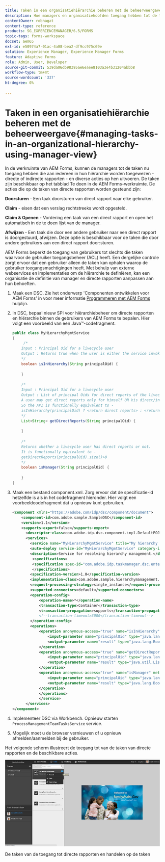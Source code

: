```yaml
---
title: Taken in een organisatiehiërarchie beheren met de beheerweergave
description: Hoe managers en organisatiehoofden toegang hebben tot de taken van hun directe en indirecte rapporten en deze kunnen bewerken op het tabblad Te doen in de AEM Forms-werkruimte.
contentOwner: robhagat
content-type: reference
products: SG_EXPERIENCEMANAGER/6.5/FORMS
topic-tags: forms-workspace
docset: aem65
exl-id: e50974a7-01ac-4a08-bea2-df9cc975c69e
solution: Experience Manager, Experience Manager Forms
feature: Adaptive Forms
role: Admin, User, Developer
source-git-commit: 539da06db98395ae6eaee8103a3e4b31204abbb8
workflow-type: tm+mt
source-wordcount: '337'
ht-degree: 0%

---
```


# Taken in een organisatiehiërarchie beheren met de beheerweergave{#managing-tasks-in-an-organizational-hierarchy-using-manager-view}

In de werkruimte van AEM Forms, kunnen de managers tot de taken nu toegang hebben die aan iedereen in hun hiërarchie worden toegewezen - directe of indirecte rapporten - en diverse acties op hen uitvoeren. De taken zijn beschikbaar op het tabblad Te doen in de AEM Forms-werkruimte. De acties die op de taken van directe rapporten worden gesteund zijn:

**Doorsturen** - Een taak doorsturen van direct rapport naar elke gebruiker.

**Claim** - eisen dat een verslag rechtstreeks wordt opgesteld.

**Claim &amp; Openen** - Vordering een taak van een direct rapport en open het automatisch in de te doen lijst van de manager.

**Afwijzen** - Een taak die door een andere gebruiker naar een direct rapport is doorgestuurd, afwijzen. Deze optie is beschikbaar voor de taken die door andere gebruikers aan een direct rapport door:sturen.

AEM Forms beperkt de toegang van gebruikers tot slechts die taken waarvoor de gebruiker toegangsbeheer (ACL) heeft. Een dergelijke controle zorgt ervoor dat een gebruiker alleen de taken kan ophalen waarop de gebruiker toegangsmachtigingen heeft. Met behulp van externe webservices en implementaties om de hiërarchie te definiëren, kan een organisatie de definitie van manager en directe rapporten aanpassen aan hun behoeften.

1. Maak een DSC. Zie het onderwerp &#39;Componenten ontwikkelen voor AEM Forms&#39; in voor meer informatie [Programmeren met AEM Forms](https://www.adobe.com/go/learn_aemforms_programming_63) hulplijn.
1. In DSC, bepaal nieuw SPI voor hiërarchiebeheer om directe rapporten en hiërarchie binnen de gebruikers van AEM Forms te bepalen. Hier volgt een voorbeeld van een Java™-codefragment.

   ```java
   public class MyHierarchyMgmtService
   {
        /*
       Input : Principal Oid for a livecycle user
       Output : Returns true when the user is either the service invoker OR his direct/indirect report.
       */
       boolean isInHierarchy(String principalOid) {
   
       }
   
       /*
       Input : Principal Oid for a livecycle user
       Output : List of principal Oids for direct reports of the livecycle user
       A user may get direct reports only for himself OR his direct/indirect reports.
       So the API is functionally equivalent to -
       isInHierarchy(principalOid) ? <return direct reports> : <return empty list>
       */
       List<String> getDirectReports(String principalOid) {
   
       }
   
       /*
       Returns whether a livecycle user has direct reports or not.
       It is functionally equivalent to -
       getDirectReports(principalOid).size()>0
       */
       boolean isManager(String principalOid) {
   
       }
   }
   ```

1. Maak een bestand component.xml. Zorg ervoor dat de specificatie-id hetzelfde is als in het codefragment hieronder. Hier volgt een voorbeeldcodefragment dat u opnieuw kunt gebruiken.

   ```xml
   <component xmlns="https://adobe.com/idp/dsc/component/document">
       <component-id>com.adobe.sample.SampleDSC</component-id>
       <version>1.1</version>
       <supports-export>false</supports-export>
         <descriptor-class>com.adobe.idp.dsc.component.impl.DefaultPOJODescriptorImpl</descriptor-class>
         <services>
           <service name="MyHierarchyMgmtService" title="My hierarchy management service" orchestrateable="false">
           <auto-deploy service-id="MyHierarchyMgmtService" category-id="Sample DSC" major-version="1" minor-version="0" />
           <description>Service for resolving hierarchy management.</description>
            <specifications>
            <specification spec-id="com.adobe.idp.taskmanager.dsc.enterprise.HierarchyManagementProvider"/>
            </specifications>
           <specification-version>1.0</specification-version>
           <implementation-class>com.adobe.sample.hierarchymanagement.MyHierarchyMgmtService</implementation-class>
           <request-processing-strategy>single_instance</request-processing-strategy>
           <supported-connectors>default</supported-connectors>
           <operation-config>
               <operation-name>*</operation-name>
               <transaction-type>Container</transaction-type>
               <transaction-propagation>supports</transaction-propagation>
               <!--transaction-timeout>3000</transaction-timeout-->
           </operation-config>
           <operations>
               <operation anonymous-access="true" name="isInHierarchy" method="isInHierarchy">
                   <input-parameter name="principalOid" type="java.lang.String" />
                   <output-parameter name="result" type="java.lang.Boolean"/>
               </operation>
               <operation anonymous-access="true" name="getDirectReports" method="getDirectReports">
                   <input-parameter name="principalOid" type="java.lang.String" />
                   <output-parameter name="result" type="java.util.List"/>
               </operation>
               <operation anonymous-access="true" name="isManager" method="isManager">
                   <input-parameter name="principalOid" type="java.lang.String" />
                   <output-parameter name="result" type="java.lang.Boolean"/>
               </operation>
               </operations>
               </service>
         </services>
   </component>
   ```

1. Implementeer DSC via Workbench. Opnieuw starten `ProcessManagementTeamTasksService` service.
1. Mogelijk moet u de browser vernieuwen of u opnieuw afmelden/aanmelden bij de gebruiker.

Het volgende scherm illustreert de toegang tot van de taken van directe rapporten en de beschikbare acties.

![cu_manager_view](assets/cu_manager_view.png)

De taken van de toegang tot directe rapporten en handelen op de taken
